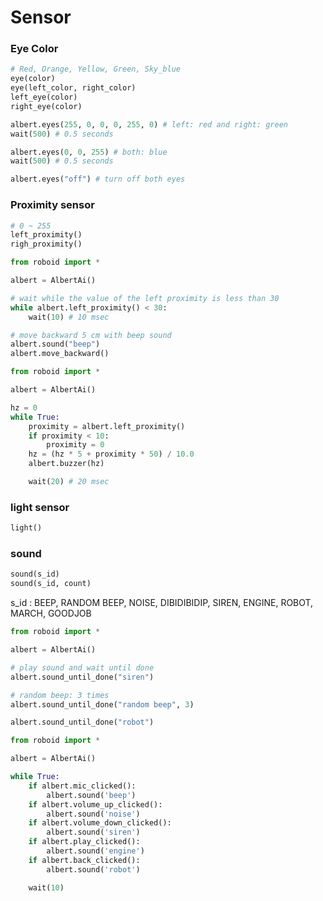 # Sensor

### Eye Color

```python
# Red, Orange, Yellow, Green, Sky_blue
eye(color)
eye(left_color, right_color)
left_eye(color)
right_eye(color)
```
```python
albert.eyes(255, 0, 0, 0, 255, 0) # left: red and right: green
wait(500) # 0.5 seconds

albert.eyes(0, 0, 255) # both: blue
wait(500) # 0.5 seconds

albert.eyes("off") # turn off both eyes
```

### Proximity sensor
```python
# 0 ~ 255
left_proximity()
righ_proximity()
```

```python
from roboid import *

albert = AlbertAi()

# wait while the value of the left proximity is less than 30
while albert.left_proximity() < 30:
    wait(10) # 10 msec

# move backward 5 cm with beep sound
albert.sound("beep")
albert.move_backward() 

```

```python
from roboid import *

albert = AlbertAi()

hz = 0
while True:
    proximity = albert.left_proximity()
    if proximity < 10:
        proximity = 0
    hz = (hz * 5 + proximity * 50) / 10.0
    albert.buzzer(hz)

    wait(20) # 20 msec
```


### light sensor
```python
light()

```

### sound
```python
sound(s_id)
sound(s_id, count)
```
s_id : BEEP, RANDOM BEEP, NOISE, DIBIDIBIDIP, SIREN, ENGINE, ROBOT, MARCH, GOODJOB

```python
from roboid import *

albert = AlbertAi()

# play sound and wait until done
albert.sound_until_done("siren")

# random beep: 3 times
albert.sound_until_done("random beep", 3)

albert.sound_until_done("robot")
```
```python
from roboid import *

albert = AlbertAi()

while True:
    if albert.mic_clicked():
        albert.sound('beep')
    if albert.volume_up_clicked():
        albert.sound('noise')
    if albert.volume_down_clicked():
        albert.sound('siren')
    if albert.play_clicked():
        albert.sound('engine')
    if albert.back_clicked():
        albert.sound('robot')

    wait(10)
```
